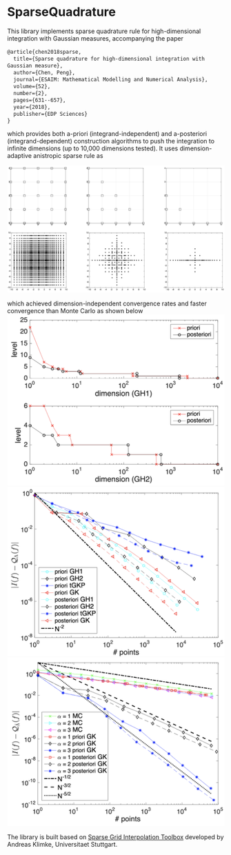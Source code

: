 # SparseQuadrature

This library implements sparse quadrature rule for high-dimensional integration with Gaussian measures, accompanying the paper 

```
@article{chen2018sparse,
  title={Sparse quadrature for high-dimensional integration with Gaussian measure},
  author={Chen, Peng},
  journal={ESAIM: Mathematical Modelling and Numerical Analysis},
  volume={52},
  number={2},
  pages={631--657},
  year={2018},
  publisher={EDP Sciences}
}
```
which provides both a-priori (integrand-independent) and a-posteriori (integrand-dependent) construction algorithms to push the integration to infinite dimensions (up to 10,000 dimensions tested). It uses dimension-adaptive anistropic sparse rule as 

![sparse quadrature](images/sparse-quadrature.png)

which achieved dimension-independent convergence rates and faster convergence than Monte Carlo as shown below 
![sparse quadrature](images/sp-dimension.png)
![sparse quadrature](images/sp-gaussian.png)
![sparse quadrature](images/sp-mc.png)

The library is built based on [Sparse Grid Interpolation Toolbox](https://people.sc.fsu.edu/~jburkardt/m_src/spinterp/spinterp.html) developed by Andreas Klimke, Universitaet Stuttgart.
